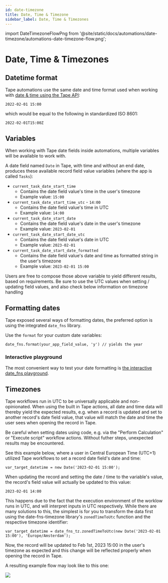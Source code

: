 ```yaml
---
id: date-timezone
title: Date, Time & Timezone
sidebar_label: Date, Time & Timezones
---
```


import DateTimezoneFlowPng from '@site/static/docs/automations/date-timezone/automations-date-timezone-flow.png';

# Date, Time & Timezones

## Datetime format

Tape automations use the same date and time format used when working with [date & time using the Tape API](/docs/api/date-timezone):

```
2022-02-01 15:00
```

which would be equal to the following in standardized ISO 8601:

```
2022-02-01T15:00Z
```

## Variables

When working with Tape date fields inside automations, multiple variables will be available to work with.

A date field named `Date` in Tape, with time and without an end date, produces these available record field value variables (where the app is called `Tasks`):

- `current_task_date_start_time`
  - Contains the date field value's time in the user's timezone
  - Example value: `15:00`
- `current_task_date_start_time_utc` - `14:00`
  - Contains the date field value's time in UTC
  - Example value: `14:00`
- `current_task_date_start_date`
  - Contains the date field value's date in the user's timezone
  - Example value: `2023-02-01`
- `current_task_date_start_date_utc`
  - Contains the date field value's date in UTC
  - Example value: `2023-02-01`
- `current_task_date_start_date_formatted`
  - Contains the date field value's date and time as formatted string in the user's timezone
  - Example value: `2023-02-01 15:00`

Users are free to compose those above variable to yield different results, based on requirements. Be sure to use the UTC values when setting / updating field values, and also check below information on timezone handling

## Formatting dates

Tape exposed several ways of formatting dates, the preferred option is using the integrated `date_fns` library.

Use the `format` for your custom date variables:

```
date_fns.format(your_app_field_value, 'y') // yields the year
```

### Interactive playground

The most convenient way to test your date formatting is [the interactive date_fns playground](https://date-fns-interactive.netlify.app/).

## Timezones

Tape workflows run in UTC to be universally applicable and non-opinionated. When using the built in Tape actions, all date and time data will thereby yield the expected results, e.g. when a record is updated and set to another record's date field value, that value will match the date and time the user sees when opening the record in Tape.

Be careful when setting dates using code, e.g. via the "Perform Calculation" or "Execute script" workflow actions. Without futher steps, unexpected results may be encountered.

See this example below, where a user in Central European Time (UTC+1) utilized Tape workflows to set a record date field's date and time:

```
var_target_datetime = new Date('2023-02-01 15:00');
```

When updating the record and setting the date / time to the variable's value, the record's field value will actually be updated to this value:

```
2023-02-01 14:00
```

This happens due to the fact that the execution environment of the worklow runs in UTC, and will interpret inputs in UTC respectively. While there are many solutions to this, the simplest is for you to transform the data first using the date-fns-timezone library's `zonedTimeToUtc` function and the respective timezone identifier:

```
var_target_datetime = date_fns_tz.zonedTimeToUtc(new Date('2023-02-01 15:00'), 'Europe/Amsterdam');
```

Now, the record will be updated to Feb 1st, 2023 15:00 in the user's timezone as expected and this change will be reflected properly when opening the record in Tape.

A resulting example flow may look like to this one:

<MediaFrame><img src={DateTimezoneFlowPng} /></MediaFrame>
